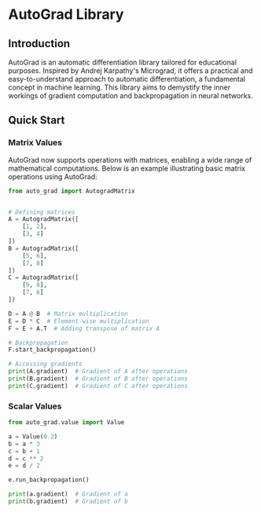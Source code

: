 # AutoGrad Library

## Introduction
AutoGrad is an automatic differentiation library tailored for educational purposes. Inspired by Andrej Karpathy's Micrograd, it offers a practical and easy-to-understand approach to automatic differentiation, a fundamental concept in machine learning. This library aims to demystify the inner workings of gradient computation and backpropagation in neural networks.

## Quick Start

### Matrix Values

AutoGrad now supports operations with matrices, enabling a wide range of mathematical computations. Below is an example illustrating basic matrix operations using AutoGrad:

```python
from auto_grad import AutogradMatrix


# Defining matrices
A = AutogradMatrix([
    [1, 2],
    [3, 4]
])
B = AutogradMatrix([
    [5, 6],
    [7, 8]
])
C = AutogradMatrix([
    [9, 8],
    [7, 6]
])

D = A @ B  # Matrix multiplication
E = D * C  # Element-wise multiplication
F = E + A.T  # Adding transpose of matrix A

# Backpropagation
F.start_backpropagation()

# Accessing gradients
print(A.gradient)  # Gradient of A after operations
print(B.gradient)  # Gradient of B after operations
print(C.gradient)  # Gradient of C after operations
```

### Scalar Values

```python
from auto_grad.value import Value

a = Value(0.2)
b = a * 3
c = b + 1
d = c ** 2
e = d / 2

e.run_backpropagation()

print(a.gradient)  # Gradient of a
print(b.gradient)  # Gradient of b
```
